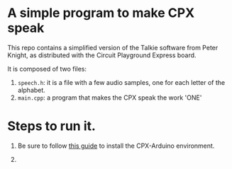 # A simple program to make CPX speak

This repo contains a simplified version of the Talkie software from
Peter Knight, as distributed with the Circuit Playground Express board.

It is composed of two files:

1.  `speech.h`: it is a file with a few audio samples, one for each
    letter of the alphabet.
2.  `main.cpp`: a program that makes the CPX speak the work 'ONE'

# Steps to run it.

1.  Be sure to follow [this
    guide](https://learn.adafruit.com/adafruit-circuit-playground-express/set-up-arduino-ide)
    to install the CPX-Arduino environment.

2.

